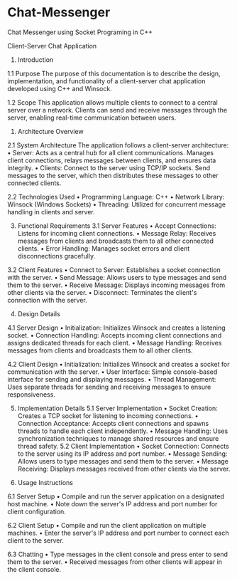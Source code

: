 # Chat-Messenger
Chat Messenger using Socket Programing in C++

Client-Server Chat Application

1.	Introduction

1.1 Purpose
The purpose of this documentation is to describe the design, implementation, and functionality of a client-server chat application developed using C++ and Winsock.

1.2 Scope
This application allows multiple clients to connect to a central server over a network. Clients can send and receive messages through the server, enabling real-time communication between users.

1.	Architecture Overview

2.1  System Architecture
	The application follows a client-server architecture:
•	Server: Acts as a central hub for all client communications. Manages client connections, relays messages between clients, and ensures data integrity.
•	Clients: Connect to the server using TCP/IP sockets. Send messages to the server, which then distributes these messages to other connected clients.

2.2 Technologies Used
•	Programming Language: C++
•	Network Library: Winsock (Windows Sockets)
•	Threading: Utilized for concurrent message handling in clients and server.

3. Functional Requirements
3.1 Server Features
•	Accept Connections: Listens for incoming client connections.
•	Message Relay: Receives messages from clients and broadcasts them to all other connected clients.
•	Error Handling: Manages socket errors and client disconnections gracefully.

3.2 Client Features
•	Connect to Server: Establishes a socket connection with the server.
•	Send Message: Allows users to type messages and send them to the server.
•	Receive Message: Displays incoming messages from other clients via the server.
•	Disconnect: Terminates the client's connection with the server.

4. Design Details

4.1 Server Design
•	Initialization: Initializes Winsock and creates a listening socket.
•	Connection Handling: Accepts incoming client connections and assigns dedicated threads for each client.
•	Message Handling: Receives messages from clients and broadcasts them to all other clients.

4.2 Client Design
•	Initialization: Initializes Winsock and creates a socket for communication with the server.
•	User Interface: Simple console-based interface for sending and displaying messages.
•	Thread Management: Uses separate threads for sending and receiving messages to ensure responsiveness.

 5. Implementation Details
5.1 Server Implementation
•	Socket Creation: Creates a TCP socket for listening to incoming connections.
•	Connection Acceptance: Accepts client connections and spawns threads to handle each client independently.
•	Message Handling: Uses synchronization techniques to manage shared resources and ensure thread safety.
5.2 Client Implementation
•	Socket Connection: Connects to the server using its IP address and port number.
•	Message Sending: Allows users to type messages and send them to the server.
•	Message Receiving: Displays messages received from other clients via the server.

6. Usage Instructions

6.1 Server Setup
•	Compile and run the server application on a designated host machine.
•	Note down the server's IP address and port number for client configuration.

6.2 Client Setup
•	Compile and run the client application on multiple machines.
•	Enter the server's IP address and port number to connect each client to the server.

6.3 Chatting
•	Type messages in the client console and press enter to send them to the server.
•	Received messages from other clients will appear in the client console.
